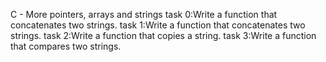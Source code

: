 C - More pointers, arrays and strings
task 0:Write a function that concatenates two strings.
task 1:Write a function that concatenates two strings.
task 2:Write a function that copies a string.
task 3:Write a function that compares two strings.
